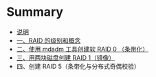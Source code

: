# Summary

* [说明](README.md)
* [一、RAID 的级别和概念](chapter1.md)
* [二、使用 mdadm 工具创建软 RAID 0 （条带化）](chapter2.md)
* [三、用两块磁盘创建 RAID 1（镜像）](chapter3.md)
* 四、创建 RAID 5（条带化与分布式奇偶校验）

